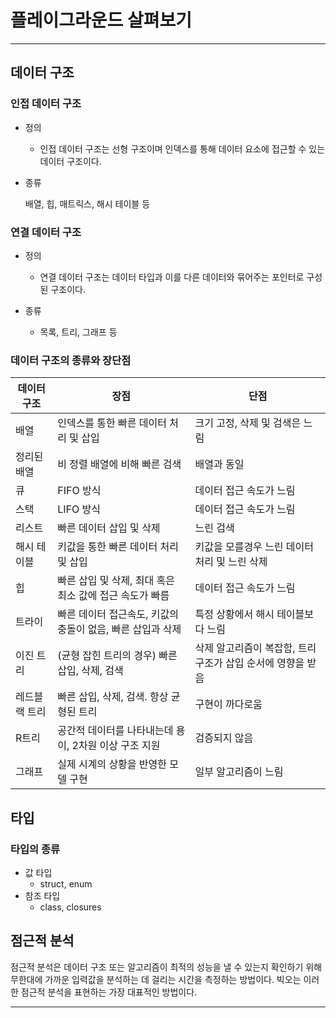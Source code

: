 # 플레이그라운드 살펴보기

---



## 데이터 구조



### 인접 데이터 구조

- 정의
  - 인접 데이터 구조는 선형 구조이며 인덱스를 통해 데이터 요소에 접근할 수 있는 데이터 구조이다.

- 종류

  배열, 힙, 매트릭스, 해시 테이블 등 

### 연결 데이터 구조

- 정의
  - 연결 데이터 구조는 데이터 타입과 이를 다른 데이터와 묶어주는 포인터로 구성된 구조이다.

- 종류
  - 목록, 트리, 그래프 등

   

### 데이터 구조의 종류와 장단점

| 데이터 구조   | 장점                                                       | 단점                                                        |
| ------------- | ---------------------------------------------------------- | ----------------------------------------------------------- |
| 배열          | 인덱스를 통한 빠른 데이터 처리 및 삽입                     | 크기 고정, 삭제 및 검색은 느림                              |
| 정리된 배열   | 비 정렬 배열에 비해 빠른 검색                              | 배열과 동일                                                 |
| 큐            | FIFO 방식                                                  | 데이터 접근 속도가 느림                                     |
| 스택          | LIFO 방식                                                  | 데이터 접근 속도가 느림                                     |
| 리스트        | 빠른 데이터 삽입 및 삭제                                   | 느린 검색                                                   |
| 해시 테이블   | 키값을 통한 빠른 데이터 처리 및 삽입                       | 키값을 모를경우 느린 데이터 처리 및 느린 삭제               |
| 힙            | 빠른 삽입 및 삭제, 최대 혹은 최소 값에 접근 속도가 빠름    | 데이터 접근 속도가 느림                                     |
| 트라이        | 빠른 데이터 접근속도, 키값의 충돌이 없음, 빠른 삽입과 삭제 | 특정 상황에서 해시 테이블보다 느림                          |
| 이진 트리     | (균형 잡힌 트리의 경우) 빠른 삽입, 삭제, 검색              | 삭제 알고리즘이 복잡함, 트리 구조가 삽입 순서에 영향을 받음 |
| 레드블랙 트리 | 빠른 삽입, 삭제, 검색. 항상 균형된 트리                    | 구현이 까다로움                                             |
| R트리         | 공간적 데이터를 나타내는데 용이, 2차원 이상 구조 지원      | 검증되지 않음                                               |
| 그래프        | 실제 시계의 상황을 반영한 모델 구현                        | 일부 알고리즘이 느림                                        |



## 타입

### 타입의 종류

- 값 타입
  - struct, enum
- 참조 타입
  - class, closures



## 점근적 분석

 점근적 분석은 데이터 구조 또는 알고리즘이 최적의 성능을 낼 수 있는지 확인하기 위해 무한대에 가까운 입력값을 분석하는 데 걸리는 시간을 측정하는 방법이다. 빅오는 이러한 점근적 분석을 표현하는 가장 대표적인 방법이다.

---